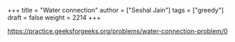 +++
title = "Water connection"
author = ["Seshal Jain"]
tags = ["greedy"]
draft = false
weight = 2214
+++

<https://practice.geeksforgeeks.org/problems/water-connection-problem/0>
